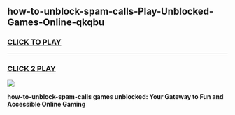 
## how-to-unblock-spam-calls-Play-Unblocked-Games-Online-qkqbu
<h3>
<a href="https://premium76.site?title=how-to-unblock-spam-calls&ref=25A">CLICK TO PLAY</a></h3>
<hr>

<h3>
<a href="https://premium76.site?title=how-to-unblock-spam-calls&ref=25A">CLICK 2 PLAY</a>
  
</h3>

<a href="https://premium76.site?title=how-to-unblock-spam-calls&ref=25A"><img src="https://clearcache.store/games.png"></a>


**how-to-unblock-spam-calls games unblocked: Your Gateway to Fun and Accessible Online Gaming**
